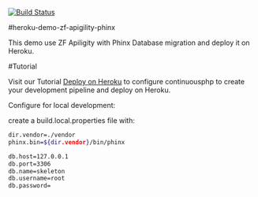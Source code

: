 [![Build Status](https://status.continuousphp.com/git-hub/continuousdemo/heroku-demo-zf-apigility-phinx?token=631919f9-9021-406a-9654-fd59cbf86894)](https://continuousphp.com/git-hub/continuousdemo/heroku-demo-zf-apigility-phinx)

#heroku-demo-zf-apigility-phinx

This demo use ZF Apiligity with Phinx Database migration and deploy it on Heroku.

#Tutorial

Visit our Tutorial [Deploy on Heroku](https://continuousphp.com/tutorial/deploy-on-heroku/) to configure continuousphp to create your development pipeline and deploy on Heroku.

Configure for local development:

create a build.local.properties file with:

```bash
dir.vendor=./vendor
phinx.bin=${dir.vendor}/bin/phinx

db.host=127.0.0.1
db.port=3306
db.name=skeleton
db.username=root
db.password=
```

